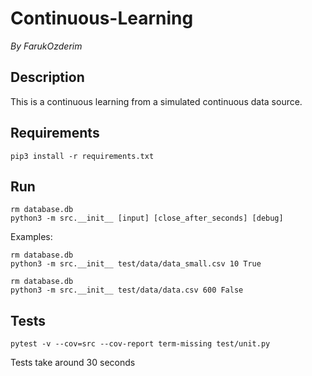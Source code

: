 # Continuous-Learning

_By FarukOzderim_

## Description

This is a continuous learning from a simulated continuous data source.

## Requirements

```
pip3 install -r requirements.txt
```

## Run

```
rm database.db
python3 -m src.__init__ [input] [close_after_seconds] [debug]
```

Examples:

```
rm database.db
python3 -m src.__init__ test/data/data_small.csv 10 True
```

```
rm database.db
python3 -m src.__init__ test/data/data.csv 600 False
```

## Tests

```
pytest -v --cov=src --cov-report term-missing test/unit.py
```

Tests take around 30 seconds